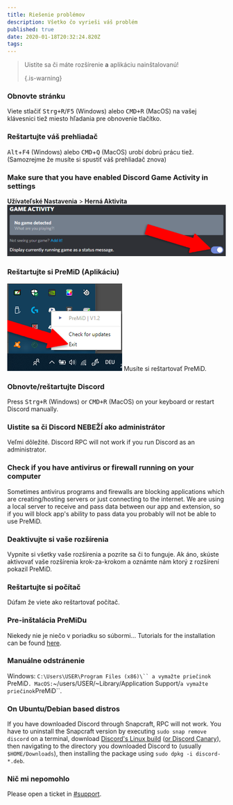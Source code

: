 ```yaml
---
title: Riešenie problémov
description: Všetko čo vyrieši váš problém
published: true
date: 2020-01-18T20:32:24.820Z
tags:
---
```


> Uistite sa či máte rozšírenie **a** aplikáciu nainštalovanú! 
> 
> {.is-warning}

### Obnovte stránku
Viete stlačiť <kbd>Strg+R</kbd>/<kbd>F5</kbd> (Windows) alebo <kbd>CMD+R</kbd> (MacOS) na vašej klávesnici tiež miesto hľadania pre obnovenie tlačítko.

### Reštartujte váš prehliadač
<kbd>Alt</kbd>+<kbd>F4</kbd> (Windows) alebo <kbd>CMD</kbd>+<kbd>Q</kbd> (MacOS) urobí dobrú prácu tiež. (Samozrejme že musíte si spustiť váš prehliadač znova)

### Make sure that you have enabled Discord Game Activity in settings
**Užívateľské Nastavenia** > **Herná Aktivita** ![gameactivity_edited.png](/gameactivity_edited.png)

### Reštartujte si PreMiD (Aplikáciu)
![quit.png](/quit.png) Musíte si reštartovať PreMiD.

### Obnovte/reštartujte Discord
Press <kbd>Strg+R</kbd> (Windows) or <kbd>CMD+R</kbd> (MacOS) on your keyboard or restart Discord manually.

### Uistite sa či Discord NEBEŽÍ ako administrátor
Veľmi dôležité. Discord RPC will not work if you run Discord as an administrator.

### Check if you have antivirus or firewall running on your computer
Sometimes antivirus programs and firewalls are blocking applications which are creating/hosting servers or just connecting to the internet. We are using a local server to receive and pass data between our app and extension, so if you will block app's ability to pass data you probably will not be able to use PreMiD.

### Deaktivujte si vaše rozšírenia
Vypnite si všetky vaše rozšírenia a pozrite sa či to funguje. Ak áno, skúste aktivovať vaše rozšírenia krok-za-krokom a oznámte nám ktorý z rozšírení pokazil PreMiD.

### Reštartujte si počítač
Dúfam že viete ako reštartovať počítač.

### Pre-inštalácia PreMiDu
Niekedy nie je niečo v poriadku so súbormi... Tutorials for the installation can be found [here](/install).

### Manuálne odstránenie
Windows:    `C:\Users\USER\Program Files (x86)\`` a vymažte priečinok `PreMiD`.
MacOS:`~/users/USER/~Library/Application Support/` a vymažte priečinok `PreMiD``.

### On Ubuntu/Debian based distros
If you have downloaded Discord through Snapcraft, RPC will not work. You have to uninstall the Snapcraft version by executing `sudo snap remove discord` on a terminal, download [Discord's Linux build](https://discordapp.com/api/download?platform=linux) ([or Discord Canary](https://discordapp.com/api/canary/download?platform=linux)), then navigating to the directory you downloaded Discord to (usually `$HOME/Downloads`), then installing the package using `sudo dpkg -i discord-*.deb`.

### Nič mi nepomohlo
Please open a ticket in [#support](https://discord.gg/PreMiD).